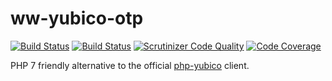 # ww-yubico-otp

[![Build Status](https://travis-ci.com/sjinks/ww-yubico-otp.svg?branch=master)](https://travis-ci.com/sjinks/ww-yubico-otp)
[![Build Status](https://scrutinizer-ci.com/g/sjinks/ww-yubico-otp/badges/build.png?b=master)](https://scrutinizer-ci.com/g/sjinks/ww-yubico-otp/build-status/master)
[![Scrutinizer Code Quality](https://scrutinizer-ci.com/g/sjinks/ww-yubico-otp/badges/quality-score.png?b=master)](https://scrutinizer-ci.com/g/sjinks/ww-yubico-otp/?branch=master)
[![Code Coverage](https://scrutinizer-ci.com/g/sjinks/ww-yubico-otp/badges/coverage.png?b=master)](https://scrutinizer-ci.com/g/sjinks/ww-yubico-otp/?branch=master)

PHP 7 friendly alternative to the official [php-yubico](https://github.com/Yubico/php-yubico) client.
